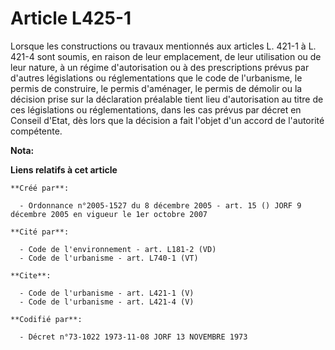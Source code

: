 # Article L425-1

Lorsque les constructions ou travaux mentionnés aux articles L. 421-1 à L. 421-4 sont soumis, en raison de leur emplacement,
de leur utilisation ou de leur nature, à un régime d'autorisation ou à des prescriptions prévus par d'autres législations ou
réglementations que le code de l'urbanisme, le permis de construire, le permis d'aménager, le permis de démolir ou la
décision prise sur la déclaration préalable tient lieu d'autorisation au titre de ces législations ou réglementations, dans
les cas prévus par décret en Conseil d'Etat, dès lors que la décision a fait l'objet d'un accord de l'autorité compétente.

**Nota:**



**Liens relatifs à cet article**

	**Créé par**:

	  - Ordonnance n°2005-1527 du 8 décembre 2005 - art. 15 () JORF 9 décembre 2005 en vigueur le 1er octobre 2007

	**Cité par**:

	  - Code de l'environnement - art. L181-2 (VD)
	  - Code de l'urbanisme - art. L740-1 (VT)

	**Cite**:

	  - Code de l'urbanisme - art. L421-1 (V)
	  - Code de l'urbanisme - art. L421-4 (V)

	**Codifié par**:

	  - Décret n°73-1022 1973-11-08 JORF 13 NOVEMBRE 1973
